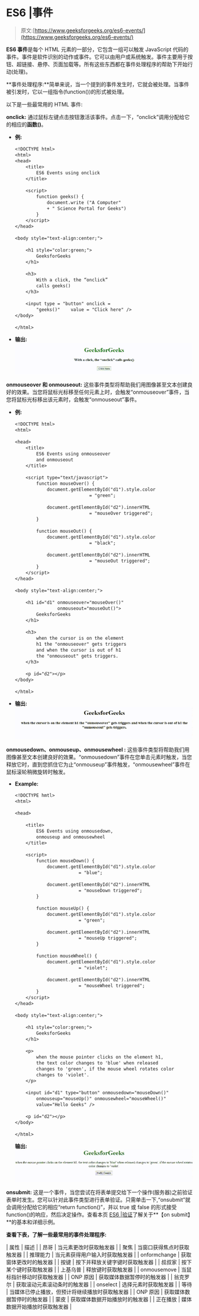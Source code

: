 # ES6 |事件

> 原文:[https://www.geeksforgeeks.org/es6-events/](https://www.geeksforgeeks.org/es6-events/)

**ES6 事件**是每个 HTML 元素的一部分，它包含一组可以触发 JavaScript 代码的事件。事件是软件识别的动作或事件。它可以由用户或系统触发。事件主要用于按钮、超链接、悬停、页面加载等。所有这些东西都在事件处理程序的帮助下开始行动(处理)。

**事件处理程序:**简单来说，当一个提到的事件发生时，它就会被处理。当事件被引发时，它以一组指令(function())的形式被处理。

以下是一些最常用的 HTML 事件:

**onclick:** 通过鼠标左键点击按钮激活该事件。点击一下，“onclick”调用分配给它的相应的**函数()**。

*   **例:**

    ```
    <!DOCTYPE html>
    <html> 
    <head> 
        <title>
            ES6 Events using onclick
        </title>

        <script> 
            function geeks() { 
                document.write ("A Computer"
                + " Science Portal for Geeks") 
            } 
        </script> 
    </head> 

    <body style="text-align:center;"> 

        <h1 style="color:green;">
            GeeksforGeeks
        </h1>

        <h3> 
            With a click, the “onclick”
            calls geeks()
        </h3>

        <input type = "button" onclick =
            "geeks()"    value = "Click here" /> 
    </body> 

    </html>
    ```

*   **输出:**
    ![](img/39f3f2a03313e4d0af214dab9a4b88f4.png)

**onmouseover 和 onmouseout:** 这些事件类型将帮助我们用图像甚至文本创建良好的效果。当您将鼠标光标移至任何元素上时，会触发“onmouseover”事件，当您将鼠标光标移出该元素时，会触发“onmouseout”事件。

*   **例:**

    ```
    <!DOCTYPE html>
    <html>

    <head>
        <title>
            ES6 Events using onmouseover
            and onmouseout
        </title>

        <script type="text/javascript">
            function mouseOver() {
                document.getElementById("d1").style.color
                                = "green";

                document.getElementById("d2").innerHTML
                                = "mouseOver triggered";
            }

            function mouseOut() {
                document.getElementById("d1").style.color
                                = "black";

                document.getElementById("d2").innerHTML
                                = "mouseOut triggered";
            }
        </script>
    </head>

    <body style="text-align:center;">

        <h1 id="d1" onmouseover="mouseOver()"
                    onmouseout="mouseOut()">
            GeeksforGeeks
        </h1>

        <h3>
            when the cursor is on the element
            h1 the "onmouseover" gets triggers
            and when the cursor is out of h1
            the "onmouseout" gets triggers.
        </h3>

        <p id="d2"></p>
    </body>

    </html>
    ```

*   **输出:**
    ![](img/a938d72e7c7514a7bfd6de241158a43c.png)

**onmousedown、onmouseup、onmousewheel :** 这些事件类型将帮助我们用图像甚至文本创建良好的效果。“onmousedown”事件在您单击元素时触发，当您释放它时，直到您抓住它为止“onmouseup”事件触发，“onmousewheel”事件在鼠标滚轮稍微旋转时触发。

*   **Example:**

    ```
    <!DOCTYPE hmtl>
    <html>

    <head>

        <title>
            ES6 Events using onmousedown,
            onmouseup and onmousewheel
        </title>

        <script>
            function mouseDown() {
                document.getElementById("d1").style.color
                            = "blue";

                document.getElementById("d2").innerHTML
                            = "mouseDown triggered";
            }

            function mouseUp() {
                document.getElementById("d1").style.color
                            = "green";

                document.getElementById("d2").innerHTML
                            = "mouseUp triggered";
            }

            function mouseWheel() {
                document.getElementById("d1").style.color
                            = "violet";

                document.getElementById("d2").innerHTML
                            = "mouseWheel triggered";
            }
        </script>
    </head>

    <body style="text-align:center;">

        <h1 style="color:green;">
            GeeksforGeeks
        </h1>

        <p>
            when the mouse pointer clicks on the element h1,
            the text color changes to 'blue' when released 
            changes to 'green', if the mouse wheel rotates color
            changes to 'violet'.
        </p>

        <input id="d1" type="button" onmousedown="mouseDown()"
            onmouseup="mouseUp()" onmousewheel="mouseWheel()"
            value="Hello Geeks" />

        <p id="d2"></p>
    </body>

    </html>
    ```

    **输出:**
    [![](img/80af515d14d2445affcbf09c8f926063.png)](https://media.geeksforgeeks.org/wp-content/uploads/20191022130115/RR5.gif)

**onsubmit:** 这是一个事件，当您尝试在将表单提交给下一个操作(服务器)之前验证表单时发生。您可以针对此事件类型进行表单验证。只需单击一下,“onsubmit”就会调用分配给它的相应“return function()”，并以 true 或 false 的形式接受 function()的响应，然后决定操作。查看本页 [ES6 |验证](https://www.geeksforgeeks.org/es6-validation/)了解关于**【on submit】**的基本和详细示例。

**查看下表，了解一些最常用的事件处理程序:**

| 属性 | 描述 |
| 昂哥 | 当元素更改时获取触发器 |
| 聚焦 | 当窗口获得焦点时获取触发器 |
| 推理能力 | 当元素获得用户输入时获取触发器 |
| onformchange | 获取窗体更改时的触发器 |
| 按键 | 按下并释放关键字键时获取触发器 |
| 叔叔家 | 按下某个键时获取触发器 |
| 上基乌普 | 释放键时获取触发器 |
| onmousemove | 当鼠标指针移动时获取触发器 |
| ONP 原因 | 获取媒体数据暂停时的触发器 |
| 翁克罗尔 | 获取滚动元素滚动条时的触发器 |
| onselect | 选择元素时获取触发器 |
| 等待 | 当媒体已停止播放，但预计将继续播放时获取触发器 |
| ONP 原因 | 获取媒体数据暂停时的触发器 |
| 蒙皮 | 获取媒体数据开始播放时的触发器 |
| 正在播放 | 媒体数据开始播放时获取触发器 |